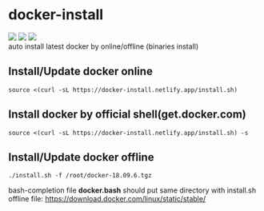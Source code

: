 # docker-install
![](https://img.shields.io/github/stars/Jrohy/docker-install.svg)
![](https://img.shields.io/github/forks/Jrohy/docker-install.svg) 
![](https://img.shields.io/github/license/Jrohy/docker-install.svg)  
auto install latest docker by online/offline (binaries install)

## Install/Update docker online
```
source <(curl -sL https://docker-install.netlify.app/install.sh)
```

## Install docker by official shell(get.docker.com)
```
source <(curl -sL https://docker-install.netlify.app/install.sh) -s
```

## Install/Update docker offline
```
./install.sh -f /root/docker-18.09.6.tgz
```
bash-completion file **docker.bash** should put same directory with install.sh  
offline file: https://download.docker.com/linux/static/stable/